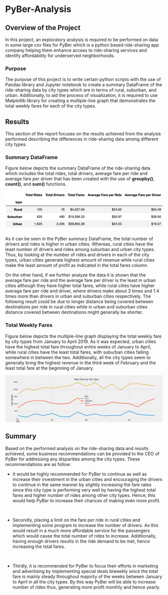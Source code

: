 # PyBer-Analysis

## Overview of the Project

In this project, an exploratory analysis is required to be performed on data in some large csv files for PyBer which is a python based ride-sharing app company helping them enhance access to ride-sharing services and identify affordability for underserved neighborhoods.

### Purpose

The purpose of this project is to write certain python scripts with the use of Pandas library and Jupyter notebook to create a summary DataFrame of the ride-sharing data by city types which are in terms of rural, suburban, and urban. Additionally, to aid the process of visualization, it is required to use Matplotlib library for creating a multiple-line graph that demonstrates the total weekly fares for each of the city types.

## Results

This section of the report focuses on the results achieved from the analysis performed describing the differences in ride-sharing data among different city types.

### Summary DataFrame

Figure below depicts the summary DataFrame of the ride-sharing data which includes the total rides, total drivers, average fare per ride and average fare per driver that has been created with the use of **groupby()**, **count()**, and **sum()** functions. 

![PyBer Summary Dataframe](Resources/PyBer_Summary_DataFrame.png)

As it can be seen in the PyBer summary DataFrame, the total number of drivers and rides is higher in urban cities. Whereas, rural cities have the least number of drivers and rides among suburban and urban city types. Thus, by looking at the number of rides and drivers in each of the city types, urban cities generate highest amount of revenue while rural cities make the least amount of profit as indicated in the total fares column. 

On the other hand, if we further analyze the data it is shown that the average fare per ride and the average fare per driver is the least in urban cities although they have higher total fares, while rural cities have higher average fare per ride and driver, where drivers make about 3 times and 1.4 times more than drivers in urban and suburban cities respectively. The following result could be due to longer distance being covered between destinations per ride in rural cities while in urban and suburban cities distance covered between destinations might generally be shorter.

### Total Weekly Fares

Figure below depicts the multiple-line graph displaying the total weekly fare by city types from January to April 2019. As it was expected, urban cities have the highest total fare throughout entire weeks of January to April, while rural cities have the least total fares, with suburban cities falling somewhere in between the two. Additionally, all the city types seem to generally bring the highest revenue in the third week of February and the least total fare at the beginning of January.

![PyBer Fare Summary](analysis/PyBer_fare_summary.png)

## Summary

Based on the performed analysis on the ride-sharing data and results achieved, some business recommendations can be provided to the CEO of PyBer for addressing any disparities among the city types. These recommendations are as follow:

- It would be highly recommended for PyBer to continue as well as increase their investment in the urban cities and encouraging the drivers to continue in the same manner by slightly increasing the fare rates since this city type is performing very well by having the highest total fares and higher number of rides among other city types. Hence, this would help PyBer to increase their chances of making even more profit.
<br>

- Secondly, placing a limit on the fare per ride in rural cities and implementing some program to increase the number of drivers. As this would result in a much more affordable service for the passengers which would cause the total number of rides to increase. Additionally, having enough drivers results in the ride demand to be met, hence increasing the total fares.
<br>

- Thirdly, it is recommended for PyBer to focus their efforts in marketing and advertising by implementing special deals biweekly since the total fare is mainly steady throughout majority of the weeks between January to April in all the city types. By this way PyBer will be able to increase number of rides thus, generating more profit monthly and hence yearly.

